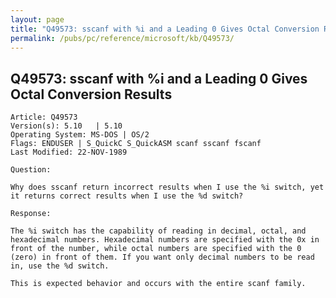 ```yaml
---
layout: page
title: "Q49573: sscanf with %i and a Leading 0 Gives Octal Conversion Results"
permalink: /pubs/pc/reference/microsoft/kb/Q49573/
---
```


## Q49573: sscanf with %i and a Leading 0 Gives Octal Conversion Results

	Article: Q49573
	Version(s): 5.10   | 5.10
	Operating System: MS-DOS | OS/2
	Flags: ENDUSER | S_QuickC S_QuickASM scanf sscanf fscanf
	Last Modified: 22-NOV-1989
	
	Question:
	
	Why does sscanf return incorrect results when I use the %i switch, yet
	it returns correct results when I use the %d switch?
	
	Response:
	
	The %i switch has the capability of reading in decimal, octal, and
	hexadecimal numbers. Hexadecimal numbers are specified with the 0x in
	front of the number, while octal numbers are specified with the 0
	(zero) in front of them. If you want only decimal numbers to be read
	in, use the %d switch.
	
	This is expected behavior and occurs with the entire scanf family.
